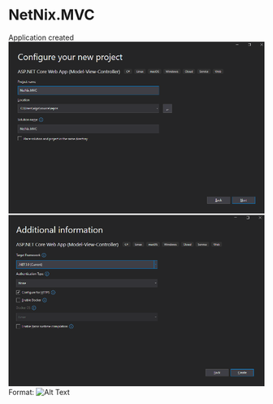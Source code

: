 # NetNix.MVC
Application created
![GitHub Logo](/pic1.png)
![GitHub Logo](/pic2.png)
Format: ![Alt Text](url)
